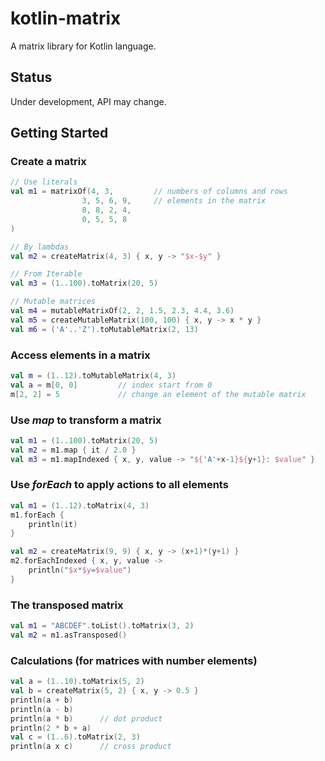 # kotlin-matrix
A matrix library for Kotlin language.

## Status
Under development, API may change.

## Getting Started

### Create a matrix

```kotlin
// Use literals
val m1 = matrixOf(4, 3,         // numbers of columns and rows
                3, 5, 6, 9,     // elements in the matrix
                8, 8, 2, 4,
                0, 5, 5, 8
)

// By lambdas
val m2 = createMatrix(4, 3) { x, y -> "$x-$y" }

// From Iterable
val m3 = (1..100).toMatrix(20, 5)

// Mutable matrices
val m4 = mutableMatrixOf(2, 2, 1.5, 2.3, 4.4, 3.6)
val m5 = createMutableMatrix(100, 100) { x, y -> x * y }
val m6 = ('A'..'Z').toMutableMatrix(2, 13)
```

### Access elements in a matrix

```kotlin
val m = (1..12).toMutableMatrix(4, 3)
val a = m[0, 0]         // index start from 0
m[2, 2] = 5             // change an element of the mutable matrix
```

### Use *map* to transform a matrix

```kotlin
val m1 = (1..100).toMatrix(20, 5)
val m2 = m1.map { it / 2.0 }
val m3 = m1.mapIndexed { x, y, value -> "${'A'+x-1}${y+1}: $value" }
```

### Use *forEach* to apply actions to all elements

```kotlin
val m1 = (1..12).toMatrix(4, 3)
m1.forEach {
    println(it)
}

val m2 = createMatrix(9, 9) { x, y -> (x+1)*(y+1) }
m2.forEachIndexed { x, y, value ->
    println("$x*$y=$value")
}
```

### The transposed matrix

```kotlin
val m1 = "ABCDEF".toList().toMatrix(3, 2)
val m2 = m1.asTransposed()
```

### Calculations (for matrices with number elements)

```kotlin
val a = (1..10).toMatrix(5, 2)
val b = createMatrix(5, 2) { x, y -> 0.5 }
println(a + b)
println(a - b)
println(a * b)      // dot product
println(2 * b + a)
val c = (1..6).toMatrix(2, 3)
println(a x c)      // cross product
```
